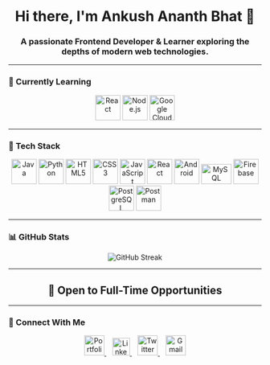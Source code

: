 <h1 align="center">Hi there, I'm Ankush Ananth Bhat 👋</h1>

<h3 align="center">A passionate Frontend Developer & Learner exploring the depths of modern web technologies.</h3>

---

### 🌱 Currently Learning

<p align="center">
  <img src="https://www.vectorlogo.zone/logos/reactjs/reactjs-icon.svg" alt="React" width="50" height="50"/>
  <img src="https://www.vectorlogo.zone/logos/nodejs/nodejs-icon.svg" alt="Node.js" width="50" height="50"/>
  <img src="https://www.vectorlogo.zone/logos/google_cloud/google_cloud-icon.svg" alt="Google Cloud" width="50" height="50"/>
</p>

---

### 🚀 Tech Stack

<p align="center">
  <img src="https://www.vectorlogo.zone/logos/java/java-icon.svg" alt="Java" width="50" height="50"/>
  <img src="https://www.vectorlogo.zone/logos/python/python-icon.svg" alt="Python" width="50" height="50"/>
  <img src="https://www.vectorlogo.zone/logos/w3_html5/w3_html5-icon.svg" alt="HTML5" width="50" height="50"/>
  <img src="https://www.vectorlogo.zone/logos/w3_css/w3_css-icon.svg" alt="CSS3" width="50" height="50"/>
  <img src="https://www.vectorlogo.zone/logos/javascript/javascript-icon.svg" alt="JavaScript" width="50" height="50"/>
  <img src="https://www.vectorlogo.zone/logos/reactjs/reactjs-icon.svg" alt="React" width="50" height="50"/>
  <img src="https://www.vectorlogo.zone/logos/android/android-official.svg" alt="Android" width="50" height="50"/>
  <img src="https://www.vectorlogo.zone/logos/mysql/mysql-horizontal.svg" alt="MySQL" width="60" height="40"/>
  <img src="https://www.vectorlogo.zone/logos/firebase/firebase-icon.svg" alt="Firebase" width="50" height="50"/>
  <img src="https://www.vectorlogo.zone/logos/postgresql/postgresql-icon.svg" alt="PostgreSQL" width="50" height="50"/>
  <img src="https://www.vectorlogo.zone/logos/getpostman/getpostman-icon.svg" alt="Postman" width="50" height="50"/>
</p>

---

### 📊 GitHub Stats

<p align="center">
  <img src="http://github-readme-streak-stats.herokuapp.com?user=BhatAnkush&theme=navy-gear&date_format=M%20j%5B%2C%20Y%5D" alt="GitHub Streak" />
</p>

---

<h2 align="center">👀 Open to Full-Time Opportunities</h2>

---

### 🔗 Connect With Me

<p align="center">
  <a href="https://bhatankush.onrender.com/" target="_blank">
    <img src="https://img.icons8.com/fluent/48/000000/resume-website.png" alt="Portfolio" width="40"/>
  </a>&nbsp;&nbsp;

  <a href="https://www.linkedin.com/in/ankushab/" target="_blank">
    <img src="https://www.vectorlogo.zone/logos/linkedin/linkedin-icon.svg" alt="LinkedIn" width="35"/>
  </a>&nbsp;&nbsp;

  <a href="https://twitter.com/AnkushB68271082" target="_blank">
    <img src="https://www.vectorlogo.zone/logos/twitter/twitter-icon.svg" alt="Twitter" width="40"/>
  </a>&nbsp;&nbsp;

  <a href="mailto:ankushbhataab@gmail.com" target="_blank">
    <img src="https://img.icons8.com/fluent/48/000000/gmail.png" alt="Gmail" width="40"/>
  </a>
</p>
